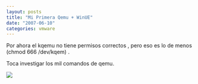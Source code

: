 ```yaml
---
layout: posts
title: "Mi Primera Qemu + WinUE"
date: "2007-06-10"
categories: vmware
---
```


Por ahora el kqemu no tiene permisos correctos , pero eso es lo de menos (chmod 666 /dev/kqem) .

Toca investigar los mil comandos de qemu.

[![](images/qemufirefox.png)](https://sicotico.googlepages.com/qemufirefox.png)
